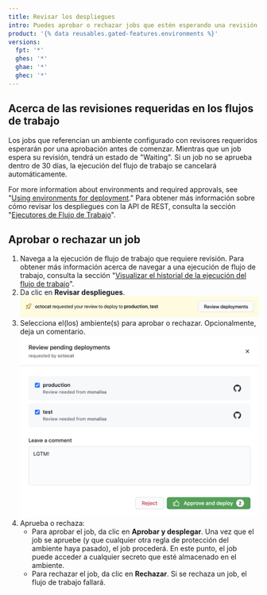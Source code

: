```yaml
---
title: Revisar los despliegues
intro: Puedes aprobar o rechazar jobs que estén esperando una revisión.
product: '{% data reusables.gated-features.environments %}'
versions:
  fpt: '*'
  ghes: '*'
  ghae: '*'
  ghec: '*'
---
```



## Acerca de las revisiones requeridas en los flujos de trabajo

Los jobs que referencian un ambiente configurado con revisores requeridos esperarán por una aprobación antes de comenzar. Mientras que un job espera su revisión, tendrá un estado de "Waiting". Si un job no se aprueba dentro de 30 días, la ejecución del flujo de trabajo se cancelará automáticamente.

For more information about environments and required approvals, see "[Using environments for deployment](/actions/deployment/using-environments-for-deployment)." Para obtener más información sobre cómo revisar los despliegues con la API de REST, consulta la sección "[Ejecutores de Flujo de Trabajo](/rest/reference/actions#workflow-runs)".

## Aprobar o rechazar un job

1. Navega a la ejecución de flujo de trabajo que requiere revisión. Para obtener más información acerca de navegar a una ejecución de flujo de trabajo, consulta la sección "[Visualizar el historial de la ejecución del flujo de trabajo](/actions/managing-workflow-runs/viewing-workflow-run-history)".
2. Da clic en **Revisar despliegues**. ![Revisar despliegues](/assets/images/actions-review-deployments.png)
3. Selecciona el(los) ambiente(s) para aprobar o rechazar. Opcionalmente, deja un comentario. ![Aprobar despliegues](/assets/images/actions-approve-deployments.png)
4. Aprueba o rechaza:
   - Para aprobar el job, da clic en **Aprobar y desplegar**. Una vez que el job se apruebe (y que cualquier otra regla de protección del ambiente haya pasado), el job procederá. En este punto, el job puede acceder a cualquier secreto que esté almacenado en el ambiente.
   - Para rechazar el job, da clic en **Rechazar**. Si se rechaza un job, el flujo de trabajo fallará.
